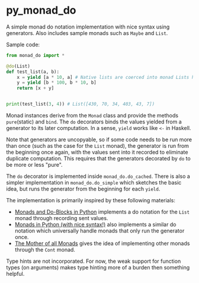 # py_monad_do

A simple monad do notation implementation with nice syntax using generators. Also includes sample monads such as `Maybe` and `List`.

Sample code:

```python
from monad_do import *

@do(List)
def test_list(a, b):
    x = yield [a * 10, a] # Native lists are coerced into monad Lists here.
    y = yield [b * 100, b * 10, b]
    return [x + y]


print(test_list(3, 4)) # List([430, 70, 34, 403, 43, 7])
```

Monad instances derive from the `Monad` class and provide the methods `pure`(static) and `bind`. The `do` decorators binds the values yielded from a generator to its later computation. In a sense, `yield` works like `<-` in Haskell.

Note that generators are uncopyable, so if some code needs to be run more than once (such as the case for the `List` monad), the generator is run from the beginning once again, with the values sent into it recorded to eliminate duplicate computation. This requires that the generators decorated by `do` to be more or less "pure".

The `do` decorator is implemented inside `monad_do.do_cached`. There is also a simpler implementation in `monad_do.do_simple` which sketches the basic idea, but runs the generator from the beginning for each `yield`.

The implementation is primarily inspired by these following materials:
- [Monads and Do-Blocks in Python](https://blog.bede.io/do-notation-for-monads-in-python/) implements a do notation for the `List` monad through recording sent values.
- [Monads in Python (with nice syntax!)](http://www.valuedlessons.com/2008/01/monads-in-python-with-nice-syntax.html) also implements a similar do notation which universally handle monads that only run the generator once.
- [The Mother of all Monads](https://www.schoolofhaskell.com/school/to-infinity-and-beyond/pick-of-the-week/the-mother-of-all-monads) gives the idea of implementing other monads through the `Cont` monad.

Type hints are not incorporated. For now, the weak support for function types (on arguments) makes type hinting more of a burden then something helpful.
